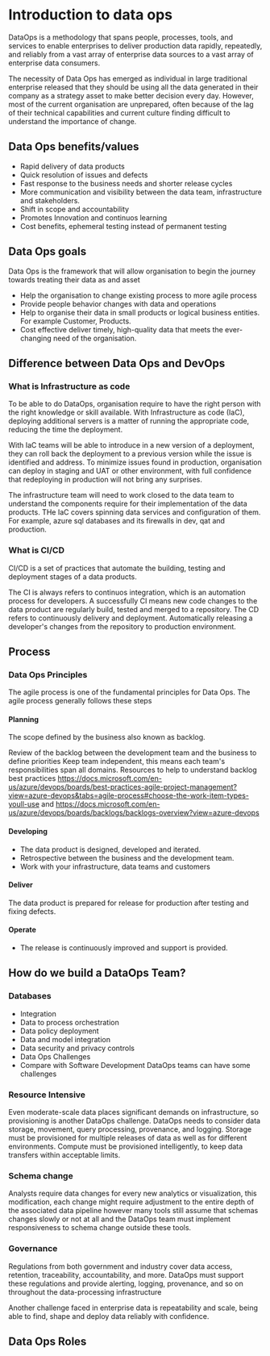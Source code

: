 # Introduction to data ops

DataOps is a methodology that spans people, processes, tools, and services to enable enterprises to deliver production data rapidly, repeatedly, and reliably from a vast array of enterprise data sources to a vast array of enterprise data consumers.

The necessity of Data Ops has emerged as individual in large traditional enterprise released that they should be using all the data generated in their company as a strategy asset to make better decision every day. However, most of the current organisation are unprepared, often because of the lag of their technical capabilities and current culture finding difficult to understand the importance of change.

## Data Ops benefits/values

- Rapid delivery of data products
- Quick resolution of issues and defects
- Fast response to the business needs and shorter release cycles
- More communication and visibility between the data team, infrastructure and stakeholders.
- Shift in scope and accountability
- Promotes Innovation and continuos learning
- Cost benefits, ephemeral testing instead of permanent testing

## Data Ops goals

Data Ops is the framework that will allow organisation to begin the journey towards treating their data as and asset

- Help the organisation to change existing process to more agile process
- Provide people behavior changes with data and operations
- Help to organise their data in small products or logical business entities. For example Customer, Products.
- Cost effective deliver timely, high-quality data that meets the ever-changing need of the organisation.

## Difference between Data Ops and DevOps

### What is Infrastructure as code

To be able to do DataOps, organisation require to have the right person with the right knowledge or skill available. With Infrastructure as code (IaC), deploying additional servers is a matter of running the appropriate code, reducing the time the deployment.

With IaC teams will be able to introduce in a new version of a deployment, they can roll back the deployment to a previous version while the issue is identified and address. To minimize issues found in production, organisation can deploy in staging and UAT or other environment, with full confidence that redeploying in production will not bring any surprises.

The infrastructure team will need to work closed to the data team to understand the components require for their implementation of the data products. THe IaC covers spinning data services and configuration of them. For example, azure sql databases and its firewalls in dev, qat and production.

### What is CI/CD

CI/CD is a set of practices that automate the building, testing and deployment stages of a data products.

The CI is always refers to continuos integration, which is an automation process for developers. A successfully CI means new code changes to the data product are regularly build, tested and merged to a repository. The CD refers to continuously delivery and deployment. Automatically releasing a developer's changes from the repository to production environment.

## Process

### Data Ops Principles

The agile process is one of the fundamental principles for Data Ops. The agile process generally follows these steps

#### Planning

The scope defined by the business also known as backlog.

Review of the backlog between the development team and the business to define priorities
Keep team independent, this means each team's responsibilities span all domains.
Resources to help to understand backlog best practices <https://docs.microsoft.com/en-us/azure/devops/boards/best-practices-agile-project-management?view=azure-devops&tabs=agile-process#choose-the-work-item-types-youll-use> and <https://docs.microsoft.com/en-us/azure/devops/boards/backlogs/backlogs-overview?view=azure-devops>

#### Developing

- The data product is designed, developed and iterated.
- Retrospective between the business and the development team.
- Work with your infrastructure, data teams and customers

#### Deliver

The data product is prepared for release for production after testing and fixing defects.

#### Operate

- The release is continuously improved and support is provided.

## How do we build a DataOps Team?

### Databases

- Integration
- Data to process orchestration
- Data policy deployment
- Data and model integration
- Data security and privacy controls
- Data Ops Challenges
- Compare with Software Development DataOps teams can have some challenges

### Resource Intensive

Even moderate-scale data places significant demands on infrastructure, so provisioning is another DataOps challenge. DataOps needs to consider data storage, movement, query processing, provenance, and logging. Storage must be provisioned for multiple releases of data as well as for different environments. Compute must be provisioned intelligently, to keep data transfers within acceptable limits.

### Schema change

Analysts require data changes for every new analytics or visualization, this modification, each change might require adjustment to the entire depth of the associated data pipeline however many tools still assume that schemas changes slowly or not at all and the DataOps team must implement responsiveness to schema change outside these tools.

### Governance

Regulations from both government and industry cover data access, retention, traceability, accountability, and more. DataOps must support these regulations and provide alerting, logging, provenance, and so on throughout the data-processing infrastructure

Another challenge faced in enterprise data is repeatability and scale, being able to find, shape and deploy data reliably with confidence.

## Data Ops Roles
